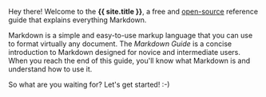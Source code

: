 <section class="intro">
  <p class="lead">Hey there! Welcome to the <strong class="author-name" itemprop="name">{{ site.title }}</strong>, a free and <a href="https://github.com/mattcone/markdown-guide">open-source</a> reference guide that explains everything Markdown.</p>
</section>

Markdown is a simple and easy-to-use markup language that you can use to format virtually any document. The *Markdown Guide* is a concise introduction to Markdown designed for novice and intermediate users. When you reach the end of this guide, you'll know what Markdown is and understand how to use it.

So what are you waiting for? Let's get started! :-)
